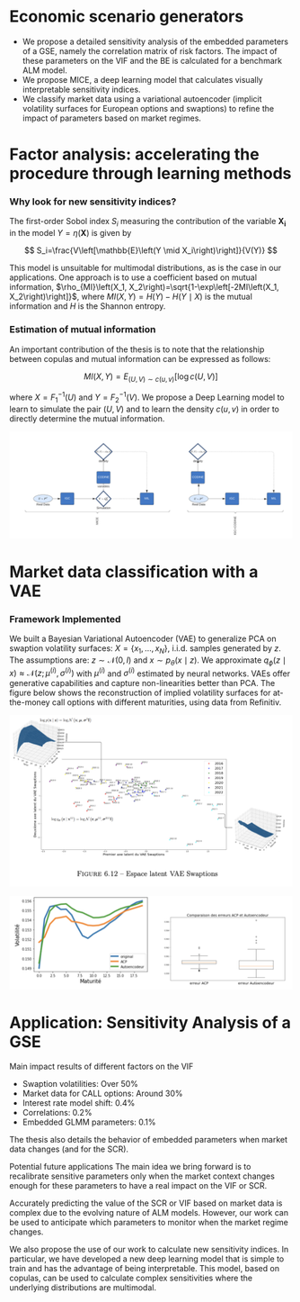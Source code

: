 # Economic scenario generators
- We propose a detailed sensitivity analysis of the embedded parameters of a GSE, namely the correlation matrix of risk factors. The impact of these parameters on the VIF and the BE is calculated for a benchmark ALM model.
- We propose MICE, a deep learning model that calculates visually interpretable sensitivity indices.
- We classify market data using a variational autoencoder (implicit volatility surfaces for European options and swaptions) to refine the impact of parameters based on market regimes.

# Factor analysis: accelerating the procedure through learning methods
### Why look for new sensitivity indices?  
The first-order Sobol index $S_i$ measuring the contribution of the variable $\mathbf{X}_{\mathbf{i}}$ in the model $Y=\eta(\mathbf{X})$ is given by

$$
S_i=\frac{V\left[\mathbb{E}\left(Y \mid X_i\right)\right]}{V(Y)}
$$

This model is unsuitable for multimodal distributions, as is the case in our applications. One approach is to use a coefficient based on mutual information, $\rho_{MI}\left(X_1, X_2\right)=\sqrt{1-\exp\left[-2MI\left(X_1, X_2\right)\right]}$, where $MI(X, Y)=H(Y)-H(Y \mid X)$ is the mutual information and $H$ is the Shannon entropy.

### Estimation of mutual information  
An important contribution of the thesis is to note that the relationship between copulas and mutual information can be expressed as follows:

$$
M I(X, Y) = E_{(U, V) \sim c(u, v)}[\log c(U, V)]
$$

where $X = F_1^{-1}(U)$ and $Y = F_2^{-1}(V)$. We propose a Deep Learning model to learn to simulate the pair $(U, V)$ and to learn the density $c(u, v)$ in order to directly determine the mutual information.

![Alt Text](https://github.com/c1adrien/MICE/blob/main/results%20paper/model.png)

# Market data classification with a VAE
### Framework Implemented
We built a Bayesian Variational Autoencoder (VAE) to generalize PCA on swaption volatility surfaces: $X=\{x_1, \ldots, x_N\}$, i.i.d. samples generated by $z$. The assumptions are: $z \sim \mathcal{N}(0, I)$ and $x \sim p_\theta(x \mid z)$. We approximate $q_\phi(z \mid x) \approx \mathcal{N}\left(z ; \mu^{(i)}, \sigma^{(i)}\right)$ with $\mu^{(i)}$ and $\sigma^{(i)}$ estimated by neural networks. VAEs offer generative capabilities and capture non-linearities better than PCA. The figure below shows the reconstruction of implied volatility surfaces for at-the-money call options with different maturities, using data from Refinitiv.

![Alt Text](https://github.com/c1adrien/Economic_scenario_generators/blob/main/vae.png)



![Alt Text](https://github.com/c1adrien/Economic_scenario_generators/blob/main/reconstruction_error.png)
# Application: Sensitivity Analysis of a GSE

Main impact results of different factors on the VIF
- Swaption volatilities: Over 50%
- Market data for CALL options: Around 30%
- Interest rate model shift: 0.4%
- Correlations: 0.2%
- Embedded GLMM parameters: 0.1%

The thesis also details the behavior of embedded parameters when market data changes (and for the SCR).

Potential future applications
The main idea we bring forward is to recalibrate sensitive parameters only when the market context changes enough for these parameters to have a real impact on the VIF or SCR.

Accurately predicting the value of the SCR or VIF based on market data is complex due to the evolving nature of ALM models. However, our work can be used to anticipate which parameters to monitor when the market regime changes.

We also propose the use of our work to calculate new sensitivity indices. In particular, we have developed a new deep learning model that is simple to train and has the advantage of being interpretable. This model, based on copulas, can be used to calculate complex sensitivities where the underlying distributions are multimodal.
